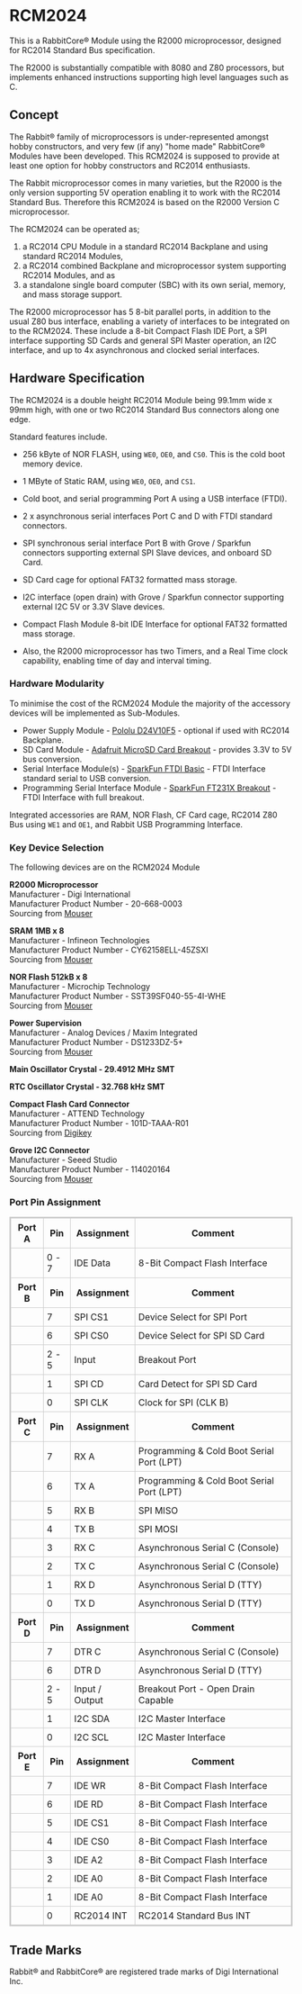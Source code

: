 # RCM2024

This is a RabbitCore® Module using the R2000 microprocessor, designed for RC2014 Standard Bus specification.

The R2000 is substantially compatible with 8080 and Z80 processors, but implements enhanced instructions supporting high level languages such as C.

## Concept

The Rabbit® family of microprocessors is under-represented amongst hobby constructors, and very few (if any) "home made" RabbitCore® Modules have been developed. This RCM2024 is supposed to provide at least one option for hobby constructors and RC2014 enthusiasts.

The Rabbit microprocessor comes in many varieties, but the R2000 is the only version supporting 5V operation enabling it to work with the RC2014 Standard Bus. Therefore this RCM2024 is based on the R2000 Version C microprocessor.

The RCM2024 can be operated as;

 1. a RC2014 CPU Module in a standard RC2014 Backplane and using standard RC2014 Modules,
 2. a RC2014 combined Backplane and microprocessor system supporting RC2014 Modules, and as
 3. a standalone single board computer (SBC) with its own serial, memory, and mass storage support.

The R2000 microprocessor has 5 8-bit parallel ports, in addition to the usual Z80 bus interface, enabling a variety of interfaces to be integrated on to the RCM2024. These include a 8-bit Compact Flash IDE Port, a SPI interface supporting SD Cards and general SPI Master operation, an I2C interface, and up to 4x asynchronous and clocked serial interfaces.

## Hardware Specification

The RCM2024 is a double height RC2014 Module being 99.1mm wide x 99mm high, with one or two RC2014 Standard Bus connectors along one edge.

Standard features include.

- 256 kByte of NOR FLASH, using `WE0`, `OE0`, and `CS0`. This is the cold boot memory device.
- 1 MByte of Static RAM, using `WE0`, `OE0`, and `CS1`.

- Cold boot, and serial programming Port A using a USB interface (FTDI).
- 2 x asynchronous serial interfaces Port C and D with FTDI standard connectors.

- SPI synchronous serial interface Port B with Grove / Sparkfun connectors supporting external SPI Slave devices, and onboard SD Card.
- SD Card cage for optional FAT32 formatted mass storage.

- I2C interface (open drain) with Grove / Sparkfun connector supporting external I2C 5V or 3.3V Slave devices.

- Compact Flash Module 8-bit IDE Interface for optional FAT32 formatted mass storage.

- Also, the R2000 microprocessor has two Timers, and a Real Time clock capability, enabling time of day and interval timing.

### Hardware Modularity

To minimise the cost of the RCM2024 Module the majority of the accessory devices will be implemented as Sub-Modules.

 - Power Supply Module - [Pololu D24V10F5](https://www.pololu.com/product/2831) - optional if used with RC2014 Backplane.
 - SD Card Module - [Adafruit MicroSD Card Breakout](https://www.adafruit.com/product/254) - provides 3.3V to 5V bus conversion.
 - Serial Interface Module(s) - [SparkFun FTDI Basic](https://www.sparkfun.com/products/9716) - FTDI Interface standard serial to USB conversion.
 - Programming Serial Interface Module - [SparkFun FT231X Breakout](https://www.sparkfun.com/products/13263) - FTDI Interface with full breakout.

Integrated accessories are RAM, NOR Flash, CF Card cage, RC2014 Z80 Bus using `WE1` and `OE1`, and Rabbit USB Programming Interface.

### Key Device Selection

The following devices are on the RCM2024 Module

<b>R2000 Microprocessor</b><br>
Manufacturer - Digi International<br>
Manufacturer Product Number - 20-668-0003<br>
Sourcing from [Mouser](https://au.mouser.com/ProductDetail/DIGI/20-668-0003?qs=h7SQhMV2qI2v0rAEPCUB8A%3D%3D)

<b>SRAM 1MB x 8</b><br>
Manufacturer - Infineon Technologies<br>
Manufacturer Product Number - CY62158ELL-45ZSXI<br>
Sourcing from [Mouser](https://au.mouser.com/ProductDetail/Infineon-Technologies/CY62158ELL-45ZSXI?qs=k2piNBSag3%2FbPFa6bGnpTA%3D%3D)

<b>NOR Flash 512kB x 8</b><br>
Manufacturer - Microchip Technology<br>
Manufacturer Product Number - SST39SF040-55-4I-WHE<br>
Sourcing from [Mouser](https://au.mouser.com/ProductDetail/Microchip-Technology/SST39SF040-55-4I-WHE?qs=Ot24P6tC%2FQ4H1AkrSlmtNw%3D%3D)

<b>Power Supervision</b><br>
Manufacturer - Analog Devices / Maxim Integrated<br>
Manufacturer Product Number - DS1233DZ-5+<br>
Sourcing from [Mouser](https://au.mouser.com/ProductDetail/Analog-Devices-Maxim-Integrated/DS1233DZ-5%2b?qs=0Y9aZN%252BMVCXL0FvBiwYcRQ%3D%3D)

<b>Main Oscillator Crystal - 29.4912 MHz SMT</b><br>

<b>RTC Oscillator Crystal - 32.768 kHz SMT</b><br>

<b>Compact Flash Card Connector</b><br>
Manufacturer - ATTEND Technology<br>
Manufacturer Product Number - 101D-TAAA-R01<br>
Sourcing from [Digikey](https://www.digikey.co.uk/en/products/detail/attend-technology/101D-TAAA-R01/21284924)

<b>Grove I2C Connector</b><br>
Manufacturer - Seeed Studio<br>
Manufacturer Product Number - 114020164<br>
Sourcing from [Mouser](https://au.mouser.com/ProductDetail/Seeed-Studio/114020164?qs=7MVldsJ5Uayw%2FOfizq4F8w%3D%3D&mgh=1&vip=1&gclid=Cj0KCQjw0vWnBhC6ARIsAJpJM6ccTrkdiWTo3hYb-w90yz-BwvWj4Sbol2SJHF1jbXY-PI2Z1vYyWiAaAhruEALw_wcB)


### Port Pin Assignment

<div>
<table style="border: 2px solid #cccccc;">
<tbody>
<tr>
<th style="border: 1px solid #cccccc; padding: 6px;">Port A</th>
<th style="border: 1px solid #cccccc; padding: 6px;">Pin</th>
<th style="border: 1px solid #cccccc; padding: 6px;">Assignment</th>
<th style="border: 1px solid #cccccc; padding: 6px;">Comment</th>
</tr>
<tr>
<td style="border: 1px solid #cccccc; padding: 6px;"></td>
<td style="border: 1px solid #cccccc; padding: 6px;">0 - 7</td>
<td style="border: 1px solid #cccccc; padding: 6px;">IDE Data</td>
<td style="border: 1px solid #cccccc; padding: 6px;">8-Bit Compact Flash Interface</td>
</tr>
<tr>
<th style="border: 1px solid #cccccc; padding: 6px;">Port B</th>
<th style="border: 1px solid #cccccc; padding: 6px;">Pin</th>
<th style="border: 1px solid #cccccc; padding: 6px;">Assignment</th>
<th style="border: 1px solid #cccccc; padding: 6px;">Comment</th>
</tr>
<tr>
<td style="border: 1px solid #cccccc; padding: 6px;"></td>
<td style="border: 1px solid #cccccc; padding: 6px;">7</td>
<td style="border: 1px solid #cccccc; padding: 6px;">SPI CS1</td>
<td style="border: 1px solid #cccccc; padding: 6px;">Device Select for SPI Port</td>
</tr>
<tr>
<td style="border: 1px solid #cccccc; padding: 6px;"></td>
<td style="border: 1px solid #cccccc; padding: 6px;">6</td>
<td style="border: 1px solid #cccccc; padding: 6px;">SPI CS0</td>
<td style="border: 1px solid #cccccc; padding: 6px;">Device Select for SPI SD Card</td>
</tr>
<tr>
<td style="border: 1px solid #cccccc; padding: 6px;"></td>
<td style="border: 1px solid #cccccc; padding: 6px;">2 - 5</td>
<td style="border: 1px solid #cccccc; padding: 6px;">Input</td>
<td style="border: 1px solid #cccccc; padding: 6px;">Breakout Port</td>
</tr>
<tr>
<td style="border: 1px solid #cccccc; padding: 6px;"></td>
<td style="border: 1px solid #cccccc; padding: 6px;">1</td>
<td style="border: 1px solid #cccccc; padding: 6px;">SPI CD</td>
<td style="border: 1px solid #cccccc; padding: 6px;">Card Detect for SPI SD Card</td>
</tr>
<tr>
<td style="border: 1px solid #cccccc; padding: 6px;"></td>
<td style="border: 1px solid #cccccc; padding: 6px;">0</td>
<td style="border: 1px solid #cccccc; padding: 6px;">SPI CLK</td>
<td style="border: 1px solid #cccccc; padding: 6px;">Clock for SPI (CLK B)</td>
</tr>
<tr>
<th style="border: 1px solid #cccccc; padding: 6px;">Port C</th>
<th style="border: 1px solid #cccccc; padding: 6px;">Pin</th>
<th style="border: 1px solid #cccccc; padding: 6px;">Assignment</th>
<th style="border: 1px solid #cccccc; padding: 6px;">Comment</th>
</tr>
<tr>
<td style="border: 1px solid #cccccc; padding: 6px;"></td>
<td style="border: 1px solid #cccccc; padding: 6px;">7</td>
<td style="border: 1px solid #cccccc; padding: 6px;">RX A</td>
<td style="border: 1px solid #cccccc; padding: 6px;">Programming & Cold Boot Serial Port (LPT)</td>
</tr>
<tr>
<td style="border: 1px solid #cccccc; padding: 6px;"></td>
<td style="border: 1px solid #cccccc; padding: 6px;">6</td>
<td style="border: 1px solid #cccccc; padding: 6px;">TX A</td>
<td style="border: 1px solid #cccccc; padding: 6px;">Programming & Cold Boot Serial Port (LPT)</td>
</tr>
<tr>
<td style="border: 1px solid #cccccc; padding: 6px;"></td>
<td style="border: 1px solid #cccccc; padding: 6px;">5</td>
<td style="border: 1px solid #cccccc; padding: 6px;">RX B</td>
<td style="border: 1px solid #cccccc; padding: 6px;">SPI MISO </td>
</tr>
<tr>
<td style="border: 1px solid #cccccc; padding: 6px;"></td>
<td style="border: 1px solid #cccccc; padding: 6px;">4</td>
<td style="border: 1px solid #cccccc; padding: 6px;">TX B</td>
<td style="border: 1px solid #cccccc; padding: 6px;">SPI MOSI</td>
</tr>
<tr>
<td style="border: 1px solid #cccccc; padding: 6px;"></td>
<td style="border: 1px solid #cccccc; padding: 6px;">3</td>
<td style="border: 1px solid #cccccc; padding: 6px;">RX C</td>
<td style="border: 1px solid #cccccc; padding: 6px;">Asynchronous Serial C (Console)</td>
</tr>
<tr>
<td style="border: 1px solid #cccccc; padding: 6px;"></td>
<td style="border: 1px solid #cccccc; padding: 6px;">2</td>
<td style="border: 1px solid #cccccc; padding: 6px;">TX C</td>
<td style="border: 1px solid #cccccc; padding: 6px;">Asynchronous Serial C (Console)</td>
</tr>
<tr>
<td style="border: 1px solid #cccccc; padding: 6px;"></td>
<td style="border: 1px solid #cccccc; padding: 6px;">1</td>
<td style="border: 1px solid #cccccc; padding: 6px;">RX D</td>
<td style="border: 1px solid #cccccc; padding: 6px;">Asynchronous Serial D (TTY)</td>
</tr>
<tr>
<td style="border: 1px solid #cccccc; padding: 6px;"></td>
<td style="border: 1px solid #cccccc; padding: 6px;">0</td>
<td style="border: 1px solid #cccccc; padding: 6px;">TX D</td>
<td style="border: 1px solid #cccccc; padding: 6px;">Asynchronous Serial D (TTY)</td>
</tr>
<tr>
<th style="border: 1px solid #cccccc; padding: 6px;">Port D</th>
<th style="border: 1px solid #cccccc; padding: 6px;">Pin</th>
<th style="border: 1px solid #cccccc; padding: 6px;">Assignment</th>
<th style="border: 1px solid #cccccc; padding: 6px;">Comment</th>
</tr>
<tr>
<td style="border: 1px solid #cccccc; padding: 6px;"></td>
<td style="border: 1px solid #cccccc; padding: 6px;">7</td>
<td style="border: 1px solid #cccccc; padding: 6px;">DTR C</td>
<td style="border: 1px solid #cccccc; padding: 6px;">Asynchronous Serial C (Console)</td>
</tr>
<tr>
<td style="border: 1px solid #cccccc; padding: 6px;"></td>
<td style="border: 1px solid #cccccc; padding: 6px;">6</td>
<td style="border: 1px solid #cccccc; padding: 6px;">DTR D</td>
<td style="border: 1px solid #cccccc; padding: 6px;">Asynchronous Serial D (TTY)</td>
</tr>
<tr>
<td style="border: 1px solid #cccccc; padding: 6px;"></td>
<td style="border: 1px solid #cccccc; padding: 6px;">2 - 5</td>
<td style="border: 1px solid #cccccc; padding: 6px;">Input / Output</td>
<td style="border: 1px solid #cccccc; padding: 6px;">Breakout Port - Open Drain Capable</td>
</tr>
<tr>
<td style="border: 1px solid #cccccc; padding: 6px;"></td>
<td style="border: 1px solid #cccccc; padding: 6px;">1</td>
<td style="border: 1px solid #cccccc; padding: 6px;">I2C SDA</td>
<td style="border: 1px solid #cccccc; padding: 6px;">I2C Master Interface</td>
</tr>
<tr>
<td style="border: 1px solid #cccccc; padding: 6px;"></td>
<td style="border: 1px solid #cccccc; padding: 6px;">0</td>
<td style="border: 1px solid #cccccc; padding: 6px;">I2C SCL</td>
<td style="border: 1px solid #cccccc; padding: 6px;">I2C Master Interface</td>
</tr>
<tr>
<th style="border: 1px solid #cccccc; padding: 6px;">Port E</th>
<th style="border: 1px solid #cccccc; padding: 6px;">Pin</th>
<th style="border: 1px solid #cccccc; padding: 6px;">Assignment</th>
<th style="border: 1px solid #cccccc; padding: 6px;">Comment</th>
</tr>
<tr>
<td style="border: 1px solid #cccccc; padding: 6px;"></td>
<td style="border: 1px solid #cccccc; padding: 6px;">7</td>
<td style="border: 1px solid #cccccc; padding: 6px;">IDE WR</td>
<td style="border: 1px solid #cccccc; padding: 6px;">8-Bit Compact Flash Interface</td>
</tr>
<tr>
<td style="border: 1px solid #cccccc; padding: 6px;"></td>
<td style="border: 1px solid #cccccc; padding: 6px;">6</td>
<td style="border: 1px solid #cccccc; padding: 6px;">IDE RD</td>
<td style="border: 1px solid #cccccc; padding: 6px;">8-Bit Compact Flash Interface</td>
</tr>
<tr>
<td style="border: 1px solid #cccccc; padding: 6px;"></td>
<td style="border: 1px solid #cccccc; padding: 6px;">5</td>
<td style="border: 1px solid #cccccc; padding: 6px;">IDE CS1</td>
<td style="border: 1px solid #cccccc; padding: 6px;">8-Bit Compact Flash Interface</td>
</tr>
<tr>
<td style="border: 1px solid #cccccc; padding: 6px;"></td>
<td style="border: 1px solid #cccccc; padding: 6px;">4</td>
<td style="border: 1px solid #cccccc; padding: 6px;">IDE CS0</td>
<td style="border: 1px solid #cccccc; padding: 6px;">8-Bit Compact Flash Interface</td>
</tr>
<tr>
<td style="border: 1px solid #cccccc; padding: 6px;"></td>
<td style="border: 1px solid #cccccc; padding: 6px;">3</td>
<td style="border: 1px solid #cccccc; padding: 6px;">IDE A2</td>
<td style="border: 1px solid #cccccc; padding: 6px;">8-Bit Compact Flash Interface</td>
</tr>
<tr>
<td style="border: 1px solid #cccccc; padding: 6px;"></td>
<td style="border: 1px solid #cccccc; padding: 6px;">2</td>
<td style="border: 1px solid #cccccc; padding: 6px;">IDE A0</td>
<td style="border: 1px solid #cccccc; padding: 6px;">8-Bit Compact Flash Interface</td>
</tr>
<tr>
<td style="border: 1px solid #cccccc; padding: 6px;"></td>
<td style="border: 1px solid #cccccc; padding: 6px;">1</td>
<td style="border: 1px solid #cccccc; padding: 6px;">IDE A0</td>
<td style="border: 1px solid #cccccc; padding: 6px;">8-Bit Compact Flash Interface</td>
</tr>
<tr>
<td style="border: 1px solid #cccccc; padding: 6px;"></td>
<td style="border: 1px solid #cccccc; padding: 6px;">0</td>
<td style="border: 1px solid #cccccc; padding: 6px;">RC2014 INT</td>
<td style="border: 1px solid #cccccc; padding: 6px;">RC2014 Standard Bus INT</td>
</tr>
</tbody>
</table>
</div>


## Trade Marks

Rabbit® and RabbitCore® are registered trade marks of Digi International Inc.
